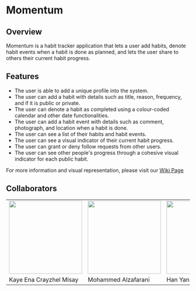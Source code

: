 # Momentum

## Overview
Momentum is a habit tracker application that lets a user add habits, denote habit events when a habit is done as planned, and lets the user share to others their current habit progress.

## Features
* The user is able to add a unique profile into the system.
* The user can add a habit with details such as title, reason, frequency, and if it is public or private.
* The user can denote a habit as completed using a colour-coded calendar and other date functionalities.
* The user can add a habit event with details such as comment, photograph, and location when a habit is done.
* The user can see a list of their habits and habit events.
* The user can see a visual indicator of their current habit progress.
* The user can grant or deny follow requests from other users.
* The user can see other people's progress through a cohesive visual indicator for each public habit.

For more information and visual representation, please visit our [Wiki Page](https://github.com/CMPUT301F21T37/Momentum/wiki)

## Collaborators
<table style="height:500px;">
  <tr>
    <td><a href="https://github.com/kaynzhel"/><img src="https://github.com/kaynzhel.png" width="200"></td>
    <td><a href="https://github.com/mozafarani"/><img src="https://github.com/mozafarani.png" width="200"></td>
    <td><a href="https://github.com/Hyan320"/><img src="https://github.com/Hyan320.png" width="200"></td>
    <td><a href="https://github.com/Samtarkras"/><img src="https://github.com/Samtarkras.png" width="200"></td>
    <td><a href="https://github.com/Hasagiiiiiii"/><img src="https://github.com/Hasagiiiiiii.png" width="200"></td>
  </tr>
  <tr>
    <td>Kaye Ena Crayzhel Misay</td>
    <td>Mohammed Alzafarani</td>
    <td>Han Yan</td>
    <td>Samuel Rittwage Scott</td>
    <td>Boxiao Li</td>
  </tr>
</table>
